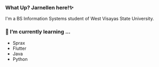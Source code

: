 ### What Up? Jarnellen here!✨

I'm a BS Information Systems student of West Visayas State University.


### 🌱 I’m currently learning ...

- Sprax
- Flutter
- Java
- Python

<!--
**jarnellendaria/JarnellenDaria** is a ✨ _special_ ✨ repository because its `README.md` (this file) appears on your GitHub profile.

Here are some ideas to get you started:

- 🔭 I’m currently working on ...
- 
- 👯 I’m looking to collaborate on ...
- 🤔 I’m looking for help with ...
- 💬 Ask me about ...
- 📫 How to reach me: ...
- 😄 Pronouns: ...
- 
-->
